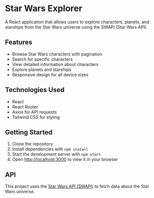 # Star Wars Explorer

A React application that allows users to explore characters, planets, and starships from the Star Wars universe using the SWAPI (Star Wars API).

## Features

- Browse Star Wars characters with pagination
- Search for specific characters
- View detailed information about characters
- Explore planets and starships
- Responsive design for all device sizes

## Technologies Used

- React
- React Router
- Axios for API requests
- Tailwind CSS for styling

## Getting Started

1. Clone the repository
2. Install dependencies with `npm install`
3. Start the development server with `npm start`
4. Open [http://localhost:3000](http://localhost:3000) to view it in your browser

## API

This project uses the [Star Wars API (SWAPI)](https://swapi.dev/) to fetch data about the Star Wars universe.